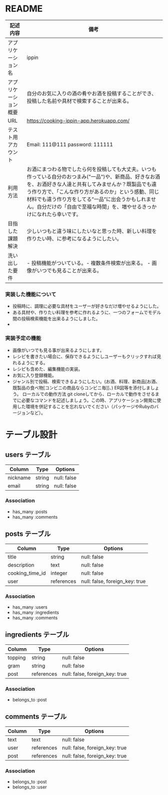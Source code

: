 # README

 | 記述内容 | 備考 |
 | -------- | ------- |
 | アプリケーション名 | ippin  |
 | アプリケーション概要 | 自分のお気に入りの酒の肴やお酒を投稿することができ、投稿した名前や具材で検索することが出来る。|
| URL   | https://cooking-ippin-app.herokuapp.com/
|テスト用アカウント | Email: 111@111  password: 111111
| 利用方法 | お酒にまつわる物でしたら何を投稿しても大丈夫。いつも作っている自分のおつまみ("一品")や、新商品、好きなお酒を、お酒好きな人達と共有してみませんか？既製品でも違う作り方で、「こんな作り方があるのか」という感動、同じ材料でも違う作り方をしてる”一品”に出会うかもしれません。自分だけの「自由で至福な時間」を、増やせるきっかけになれたら幸いです。
| 目指した課題解決 |少しいつもと違う味にしたいなと思った時、新しい料理を作りたい時、に参考になるようにしたい。
| 洗い出した要件 | - 投稿機能がついている。- 複数条件検索が出来る。 - 画像がいつでも見ることが出来る。


### 実装した機能について
- 投稿時に、調理に必要な具材をユーザーが好きなだけ増やせるようにした。
- ある具材や、作りたい料理を参考に作れるように、一つのフォームでモデル間の投稿検索機能を出来るようにしました。
- 
### 実装予定の機能	
- 画像がいつでも見る事が出来るようにします。
- レシピを書きたい場合に、保存できるようにしユーザーもクリックすれば見れるようにする。
- レシピも含めた、編集機能の実装。
- お気に入り登録機能。
- ジャンル別で投稿、検索できるようにしたい。(お酒、料理、新商品[お酒、既製品の食べ物[コンビニの商品ならコンビニ毎]]、)
ER図等を添付しましょう。
ローカルでの動作方法	git cloneしてから、ローカルで動作をさせるまでに必要なコマンドを記述しましょう。この時、アプリケーション開発に使用した環境を併記することを忘れないでください（パッケージやRubyのバージョンなど）。




# テーブル設計

## users テーブル
| Column             | Type   | Options      |
| ------------------ | ------ | ------------ |
| nickname           | string | null: false  |
| email              | string | null: false  |

### Association
- has_many :posts
- has_many :comments


## posts テーブル
| Column             | Type    | Options      |
| ------------------ | ------- | ------------ |
| title              | string  | null: false  |
| description        | text    | null: false  |
| cooking_time_id    | integer | null: false  |
| user               | references | null: false, foreign_key: true  |

### Association
- has_many :users
- has_many :ingredients
- has_many :comments

## ingredients テーブル
| Column             | Type    | Options      |
| ------------------ | ------- | ------------ |
| topping            | string  | null: false  |
| gram               | string  | null: false  |
| post               | references | null: false, foreign_key: true  |

### Association
- belongs_to :post


## comments テーブル
| Column             | Type    | Options      |
| ------------------ | ------- | ------------ |
| text               | text    | null: false  |
| user               | references | null: false, foreign_key: true  |
| post              | references | null: false, foreign_key: true  |

### Association
- belongs_to :post
- belongs_to :user
